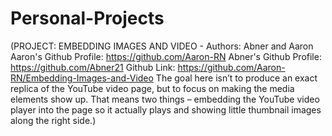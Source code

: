 # Personal-Projects
(PROJECT: EMBEDDING IMAGES AND VIDEO -
Authors: Abner and Aaron
Aaron's Github Profile: https://github.com/Aaron-RN
Abner's Github Profile: https://github.com/Abner21
Github Link: https://github.com/Aaron-RN/Embedding-Images-and-Video
The goal here isn’t to produce an exact replica of the YouTube video page, but to focus on making the media elements show up.
That means two things – embedding the YouTube video player into the page so it actually plays and showing little thumbnail images 
along the right side.)
